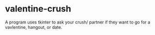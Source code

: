 # valentine-crush
A program uses tkinter to ask your crush/ partner if they want to go for a vavlentine, hangout, or date. 
